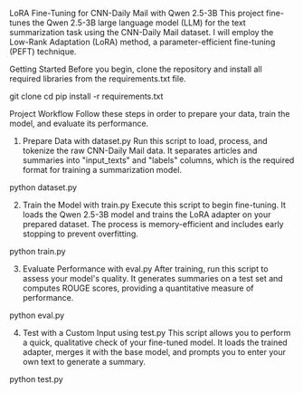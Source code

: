 LoRA Fine-Tuning for CNN-Daily Mail with Qwen 2.5-3B
This project fine-tunes the Qwen 2.5-3B large language model (LLM) for the text summarization task using the CNN-Daily Mail dataset. I will employ the Low-Rank Adaptation (LoRA) method, a parameter-efficient fine-tuning (PEFT) technique.

Getting Started
Before you begin, clone the repository and install all required libraries from the requirements.txt file.

git clone <repository-url>
cd <repository-name>
pip install -r requirements.txt

Project Workflow
Follow these steps in order to prepare your data, train the model, and evaluate its performance.

1. Prepare Data with dataset.py
Run this script to load, process, and tokenize the raw CNN-Daily Mail data. It separates articles and summaries into "input_texts" and "labels" columns, which is the required format for training a summarization model.

python dataset.py

2. Train the Model with train.py
Execute this script to begin fine-tuning. It loads the Qwen 2.5-3B model and trains the LoRA adapter on your prepared dataset. The process is memory-efficient and includes early stopping to prevent overfitting.

python train.py

3. Evaluate Performance with eval.py
After training, run this script to assess your model's quality. It generates summaries on a test set and computes ROUGE scores, providing a quantitative measure of performance.

python eval.py

4. Test with a Custom Input using test.py
This script allows you to perform a quick, qualitative check of your fine-tuned model. It loads the trained adapter, merges it with the base model, and prompts you to enter your own text to generate a summary.

python test.py